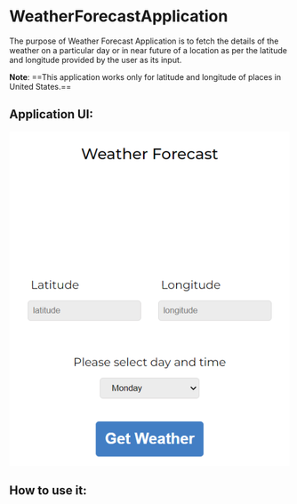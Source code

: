 # WeatherForecastApplication

The purpose of Weather Forecast Application is to fetch the details of the weather on a particular day or in near future of a location as per the latitude and longitude provided by the user as its input.

**Note**: ==This application works only for latitude and longitude of places in United States.==

## Application UI:

![](./images/WeatherForecastApp.png)

## How to use it:
